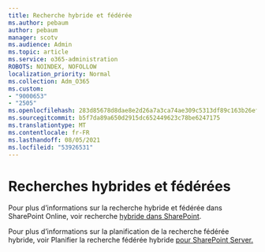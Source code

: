 ```yaml
---
title: Recherche hybride et fédérée
ms.author: pebaum
author: pebaum
manager: scotv
ms.audience: Admin
ms.topic: article
ms.service: o365-administration
ROBOTS: NOINDEX, NOFOLLOW
localization_priority: Normal
ms.collection: Adm_O365
ms.custom:
- "9000653"
- "2505"
ms.openlocfilehash: 283d85678d8dae8e2d26a7a3ca74ae309c5313df89c163b26efa0e2c4b3393ba
ms.sourcegitcommit: b5f7da89a650d2915dc652449623c78be6247175
ms.translationtype: MT
ms.contentlocale: fr-FR
ms.lasthandoff: 08/05/2021
ms.locfileid: "53926531"
---
```

# <a name="hybrid-and-federated-searches"></a>Recherches hybrides et fédérées 

Pour plus d’informations sur la recherche hybride et fédérée dans SharePoint Online, voir recherche [hybride dans SharePoint](https://docs.microsoft.com/sharepoint/hybrid/hybrid-search-in-sharepoint).

Pour plus d’informations sur la planification de la recherche fédérée hybride, voir Planifier la recherche fédérée hybride [pour SharePoint Server.](https://docs.microsoft.com/sharepoint/hybrid/plan-hybrid-federated-search)